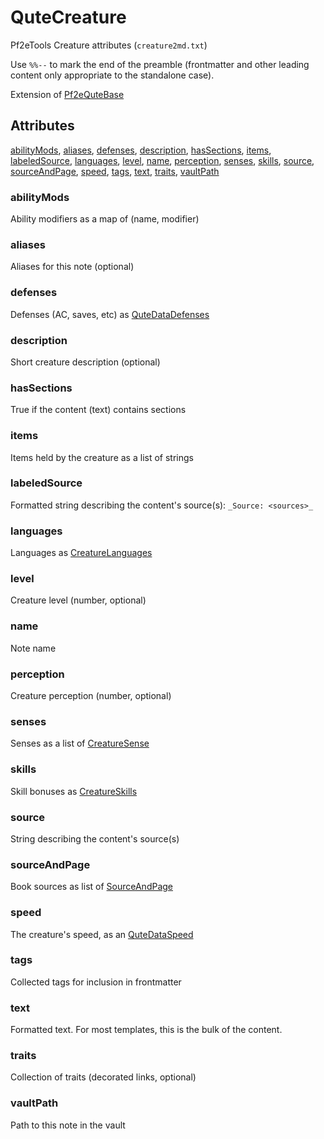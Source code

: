 # QuteCreature

Pf2eTools Creature attributes (`creature2md.txt`)

Use `%%--` to mark the end of the preamble (frontmatter and other leading content only appropriate to the standalone case).

Extension of [Pf2eQuteBase](Pf2eQuteBase.md)

## Attributes

[abilityMods](#abilitymods), [aliases](#aliases), [defenses](#defenses), [description](#description), [hasSections](#hassections), [items](#items), [labeledSource](#labeledsource), [languages](#languages), [level](#level), [name](#name), [perception](#perception), [senses](#senses), [skills](#skills), [source](#source), [sourceAndPage](#sourceandpage), [speed](#speed), [tags](#tags), [text](#text), [traits](#traits), [vaultPath](#vaultpath)


### abilityMods

Ability modifiers as a map of (name, modifier)

### aliases

Aliases for this note (optional)

### defenses

Defenses (AC, saves, etc) as [QuteDataDefenses](QuteDataDefenses.md)

### description

Short creature description (optional)

### hasSections

True if the content (text) contains sections

### items

Items held by the creature as a list of strings

### labeledSource

Formatted string describing the content's source(s): `_Source: <sources>_`

### languages

Languages as [CreatureLanguages](QuteCreature/CreatureLanguages.md)

### level

Creature level (number, optional)

### name

Note name

### perception

Creature perception (number, optional)

### senses

Senses as a list of [CreatureSense](QuteCreature/CreatureSense.md)

### skills

Skill bonuses as [CreatureSkills](QuteCreature/CreatureSkills.md)

### source

String describing the content's source(s)

### sourceAndPage

Book sources as list of [SourceAndPage](../SourceAndPage.md)

### speed

The creature's speed, as an [QuteDataSpeed](QuteDataSpeed.md)

### tags

Collected tags for inclusion in frontmatter

### text

Formatted text. For most templates, this is the bulk of the content.

### traits

Collection of traits (decorated links, optional)

### vaultPath

Path to this note in the vault
